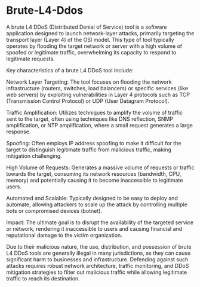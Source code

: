 # Brute-L4-Ddos
A brute L4 DDoS (Distributed Denial of Service) tool is a software application designed to launch network-layer attacks, primarily targeting the transport layer (Layer 4) of the OSI model. This type of tool typically operates by flooding the target network or server with a high volume of spoofed or legitimate traffic, overwhelming its capacity to respond to legitimate requests.

Key characteristics of a brute L4 DDoS tool include:

Network Layer Targeting: The tool focuses on flooding the network infrastructure (routers, switches, load balancers) or specific services (like web servers) by exploiting vulnerabilities in Layer 4 protocols such as TCP (Transmission Control Protocol) or UDP (User Datagram Protocol).

Traffic Amplification: Utilizes techniques to amplify the volume of traffic sent to the target, often using techniques like DNS reflection, SNMP amplification, or NTP amplification, where a small request generates a large response.

Spoofing: Often employs IP address spoofing to make it difficult for the target to distinguish legitimate traffic from malicious traffic, making mitigation challenging.

High Volume of Requests: Generates a massive volume of requests or traffic towards the target, consuming its network resources (bandwidth, CPU, memory) and potentially causing it to become inaccessible to legitimate users.

Automated and Scalable: Typically designed to be easy to deploy and automate, allowing attackers to scale up the attack by controlling multiple bots or compromised devices (botnet).

Impact: The ultimate goal is to disrupt the availability of the targeted service or network, rendering it inaccessible to users and causing financial and reputational damage to the victim organization.

Due to their malicious nature, the use, distribution, and possession of brute L4 DDoS tools are generally illegal in many jurisdictions, as they can cause significant harm to businesses and infrastructure. Defending against such attacks requires robust network architecture, traffic monitoring, and DDoS mitigation strategies to filter out malicious traffic while allowing legitimate traffic to reach its destination.
